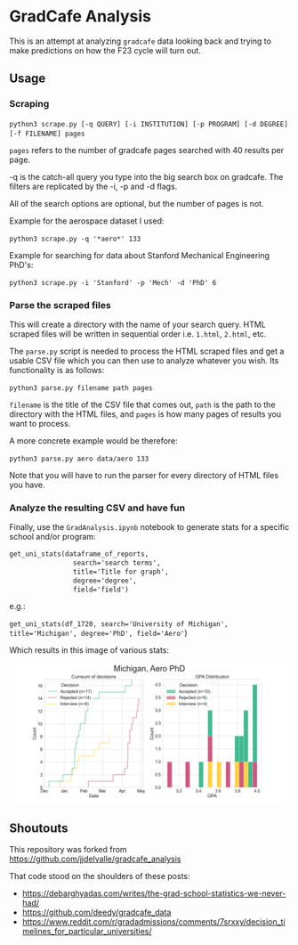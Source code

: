 # GradCafe Analysis

This is an attempt at analyzing `gradcafe` data looking back and trying to make predictions on how the F23 cycle will turn out.

## Usage

### Scraping

`python3 scrape.py [-q QUERY] [-i INSTITUTION] [-p PROGRAM] [-d DEGREE] [-f FILENAME] pages`

`pages` refers to the number of gradcafe pages searched with 40 results per page. 

-q is the catch-all query you type into the big search box on gradcafe. The filters are replicated by the -i, -p and -d flags. 

All of the search options are optional, but the number of pages is not.

Example for the aerospace dataset I used:

`python3 scrape.py -q '*aero*' 133`

Example for searching for data about Stanford Mechanical Engineering PhD's:

`python3 scrape.py -i 'Stanford' -p 'Mech' -d 'PhD' 6`

### Parse the scraped files

This will create a directory with the name of your search query. HTML scraped files will be written in sequential order i.e. `1.html`, `2.html`, etc.

The `parse.py` script is needed to process the HTML scraped files and get a usable CSV file which you can then use to analyze whatever you wish. Its functionality is as follows:

`python3 parse.py filename path pages`

`filename` is the title of the CSV file that comes out, `path` is the path to the directory with the HTML files, and `pages` is how many pages of results you want to process.

A more concrete example would be therefore:

`python3 parse.py aero data/aero 133`

Note that you will have to run the parser for every directory of HTML files you have.

### Analyze the resulting CSV and have fun

Finally, use the `GradAnalysis.ipynb` notebook to generate stats for a specific school and/or program:

```
get_uni_stats(dataframe_of_reports,
				search='search terms',
				title='Title for graph',
				degree='degree',
				field='field')

```

e.g.: 

`get_uni_stats(df_1720, search='University of Michigan', title='Michigan', degree='PhD', field='Aero'`)

Which results in this image of various stats:

![sample result](app/output/Michigan_Aero_PhD.png)

## Shoutouts

This repository was forked from https://github.com/jjdelvalle/gradcafe_analysis

That code stood on the shoulders of these posts:

* https://debarghyadas.com/writes/the-grad-school-statistics-we-never-had/
* https://github.com/deedy/gradcafe_data
* https://www.reddit.com/r/gradadmissions/comments/7srxxy/decision_timelines_for_particular_universities/

